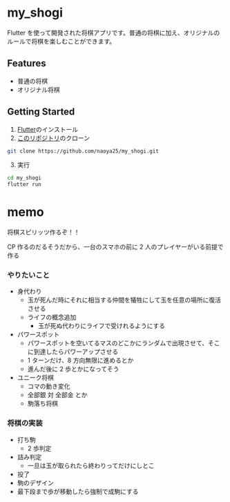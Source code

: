 # my_shogi

Flutter を使って開発された将棋アプリです。普通の将棋に加え、オリジナルのルールで将棋を楽しむことができます。

## Features

- 普通の将棋
- オリジナル将棋

## Getting Started

1. [Flutter](https://flutter.dev)のインストール
2. [このリポジトリ](https://github.com/naoya25/my_shogi.git)のクローン

```zsh
git clone https://github.com/naoya25/my_shogi.git
```

3. 実行

```zsh
cd my_shogi
flutter run
```

# memo

将棋スピリッツ作るぞ！！

CP 作るのだるそうだから、一台のスマホの前に 2 人のプレイヤーがいる前提で作る

### やりたいこと

- 身代わり
  - 玉が死んだ時にそれに相当する仲間を犠牲にして玉を任意の場所に復活させる
  - ライフの概念追加
    - 玉が死ぬ代わりにライフで受けれるようにする
- パワースポット
  - パワースポットを空いてるマスのどこかにランダムで出現させて、そこに到達したらパワーアップさせる
  - 1 ターンだけ、8 方向無限に進めるとか
  - 進んだ後に 2 歩とかになってそう
- ユニーク将棋
  - コマの動き変化
  - 全部銀 対 全部金 とか
  - 駒落ち将棋

### 将棋の実装

- 打ち駒
  - 2 歩判定
- 詰み判定
  - 一旦は玉が取られたら終わりってだけにしとこ
- 投了
- 駒のデザイン
- 最下段まで歩が移動したら強制で成駒にする
